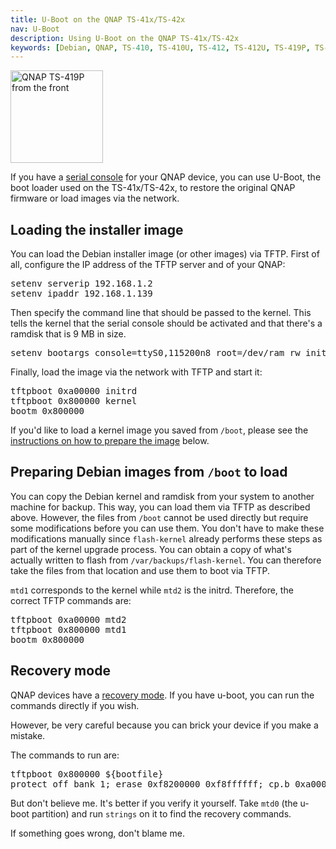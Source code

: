 ```yaml
---
title: U-Boot on the QNAP TS-41x/TS-42x
nav: U-Boot
description: Using U-Boot on the QNAP TS-41x/TS-42x
keywords: [Debian, QNAP, TS-410, TS-410U, TS-412, TS-412U, TS-419P, TS-419U, TS-420, TS-421, serial, console, uboot, U-Boot]
---
```


<div class="right">
<img src = "../images/r_qnap_ts419p.jpg" class="border" alt="QNAP TS-419P from the front" width="148" height="148" />
</div>

If you have a <a href = "../serial/">serial console</a> for your QNAP
device, you can use U-Boot, the boot loader used on the TS-41x/TS-42x, to restore
the original QNAP firmware or load images via the network.

<h2 id="load">Loading the installer image</h2>

You can load the Debian installer image (or other images) via TFTP.  First
of all, configure the IP address of the TFTP server and of your QNAP:

<div class="code">
<pre>
setenv serverip 192.168.1.2
setenv ipaddr 192.168.1.139
</pre>
</div>

Then specify the command line that should be passed to the kernel.  This
tells the kernel that the serial console should be activated and that
there's a ramdisk that is 9 MB in size.

<div class="code">
<pre>
setenv bootargs console=ttyS0,115200n8 root=/dev/ram rw initrd=0xa00000,0x8fffff
</pre>
</div>

Finally, load the image via the network with TFTP and start it:

<div class="code">
<pre>
tftpboot 0xa00000 initrd
tftpboot 0x800000 kernel
bootm 0x800000
</pre>
</div>

If you'd like to load a kernel image you saved from `/boot`, please see the
<a href = "#prepare">instructions on how to prepare the image</a> below.

<h2 id="prepare">Preparing Debian images from <code>/boot</code> to load</h2>

You can copy the Debian kernel and ramdisk from your system to another
machine for backup.  This way, you can load them via TFTP as described
above.  However, the files from `/boot` cannot be used directly but
require some modifications before you can use them.  You don't have to
make these modifications manually since `flash-kernel` already performs
these steps as part of the kernel upgrade process. You can obtain a copy
of what's actually written to flash from `/var/backups/flash-kernel`.
You can therefore take the files from that location and use them to boot
via TFTP.

`mtd1` corresponds to the kernel while `mtd2` is the initrd.  Therefore,
the correct TFTP commands are:

<div class="code">
<pre>
tftpboot 0xa00000 mtd2
tftpboot 0x800000 mtd1
bootm 0x800000
</pre>
</div>

<h2 id="recovery">Recovery mode</h2>

QNAP devices have a <a href = "../recovery">recovery mode</a>.  If you have
u-boot, you can run the commands directly if you wish.

However, be very careful because you can brick your device if you make a
mistake.

The commands to run are:

<div class="code">
<pre>
tftpboot 0x800000 ${bootfile}
protect off bank 1; erase 0xf8200000 0xf8ffffff; cp.b 0xa00000 0xf8200000 e00000; protect on bank 1
</pre>
</div>

But don't believe me.  It's better if you verify it yourself.  Take `mtd0`
(the u-boot partition) and run `strings` on it to find the recovery
commands.

If something goes wrong, don't blame me.

